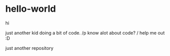 # hello-world

hi 

just another kid doing a bit of code. /p
know alot about code? /<np>
  help me out :D
  

just another repository
